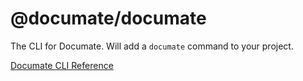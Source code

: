 # @documate/documate

The CLI for Documate. Will add a `documate` command to your project.

[Documate CLI Reference
](https://documate.site/)
